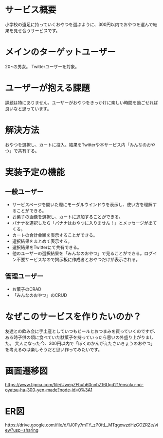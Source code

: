 # サービス概要
小学校の遠足に持っていくおやつを選ぶように、300円以内でおやつを選んで結果を見せ合うサービスです。

# メインのターゲットユーザー
20~の男女。
Twitterユーザーを対象。

# ユーザーが抱える課題
課題は特にありません。ユーザーがおやつをきっかけに楽しい時間を過ごせれば良いなと思っています。

# 解決方法
おやつを選択し、カートに投入。結果をTwitterや本サービス内「みんなのおやつ」で共有する。

# 実装予定の機能
## 一般ユーザー
- サービスページを開いた際にモーダルウインドウを表示し、使い方を理解することができる。
- お菓子の画像を選択し、カートに追加することができる。
- バナナを選択したら「バナナはおやつに入りません！」とメッセージが出てくる。
- カートの合計金額を表示することができる。
- 選択結果をまとめて表示する。
- 選択結果をTwitterにて共有できる。
- 他のユーザーの選択結果を「みんなのおやつ」で見ることができる。ログイン不要サービスなので掲示板に作成者とおやつだけが表示される。

## 管理ユーザー
- お菓子のCRAD
- 「みんなのおやつ」のCRUD

# なぜこのサービスを作りたいのか？
友達との飲み会に手土産としていつもビールとおつまみを買っていくのですが、ある時子供の頃に食べていた駄菓子を持っていったら思いの外盛り上がりました。
大人になった今、300円以内で「ぼくのかんがえたさいきょうのおやつ」を考えるのは楽しそうだと思い作ってみたいです。

# 画面遷移図
https://www.figma.com/file/UwepZFhub60nnhZ16Ugd21/ensoku-no-oyatsu-ha-300-yen-made?node-id=0%3A1

# ER図
https://drive.google.com/file/d/1J0Py7mTY_zP0ftL_MTqgxwzdHzGOZRZe/view?usp=sharing
